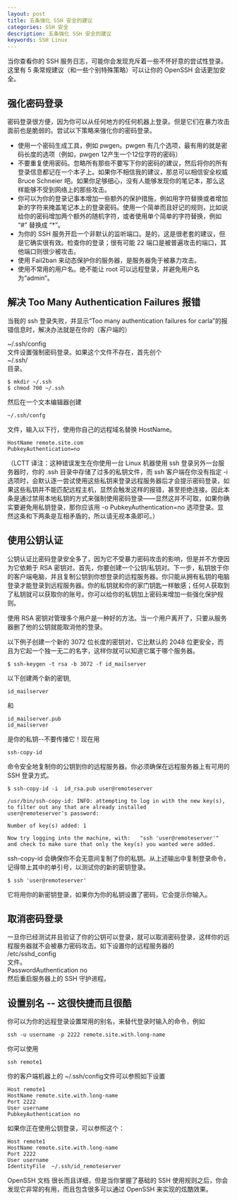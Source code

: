 ```yaml
---
layout: post
title: 五条强化 SSH 安全的建议
categories: SSH 安全
description: 五条强化 SSH 安全的建议
keywords: SSH Linux
---
```



当你查看你的 SSH 服务日志，可能你会发现充斥着一些不怀好意的尝试性登录。这里有 5 条常规建议（和一些个别特殊策略）可以让你的 OpenSSH 会话更加安全。

## 强化密码登录
密码登录很方便，因为你可以从任何地方的任何机器上登录。但是它们在暴力攻击面前也是脆弱的。尝试以下策略来强化你的密码登录。  

* 使用一个密码生成工具，例如 pwgen。pwgen 有几个选项，最有用的就是密码长度的选项（例如，pwgen 12产生一个12位字符的密码）
* 不要重复使用密码。忽略所有那些不要写下你的密码的建议，然后将你的所有登录信息都记在一个本子上。如果你不相信我的建议，那总可以相信安全权威 Bruce Schneier 吧。如果你足够细心，没有人能够发现你的笔记本，那么这样能够不受到网络上的那些攻击。
* 你可以为你的登录记事本增加一些额外的保护措施，例如用字符替换或者增加新的字符来掩盖笔记本上的登录密码。使用一个简单而且好记的规则，比如说给你的密码增加两个额外的随机字符，或者使用单个简单的字符替换，例如 “#” 替换成 “\*”。
* 为你的 SSH 服务开启一个非默认的监听端口。是的，这是很老套的建议，但是它确实很有效。检查你的登录；很有可能 22 端口是被普遍攻击的端口，其他端口则很少被攻击。
* 使用 Fail2ban 来动态保护你的服务器，是服务器免于被暴力攻击。
* 使用不常用的用户名。绝不能让 root 可以远程登录，并避免用户名为“admin”。

## 解决 Too Many Authentication Failures 报错
当我的 ssh 登录失败，并显示“Too many authentication failures for carla”的报错信息时，解决办法就是在你的（客户端的）

~/.ssh/config  
文件设置强制密码登录。如果这个文件不存在，首先创个  
~/.ssh/  
目录。  
```
$ mkdir ~/.ssh  
$ chmod 700 ~/.ssh
```
然后在一个文本编辑器创建
```
~/.ssh/confg
```
文件，输入以下行，使用你自己的远程域名替换 HostName。
```
HostName remote.site.com
PubkeyAuthentication=no
```
（LCTT 译注：这种错误发生在你使用一台 Linux 机器使用 ssh 登录另外一台服务器时，你的 .ssh 目录中存储了过多的私钥文件，而 ssh 客户端在你没有指定 -i 选项时，会默认逐一尝试使用这些私钥来登录远程服务器后才会提示密码登录，如果这些私钥并不能匹配远程主机，显然会触发这样的报错，甚至拒绝连接。因此本条是通过禁用本地私钥的方式来强制使用密码登录——显然这并不可取，如果你确实要避免用私钥登录，那你应该用 -o PubkeyAuthentication=no 选项登录。显然这条和下两条是互相矛盾的，所以请无视本条即可。）

## 使用公钥认证
公钥认证比密码登录安全多了，因为它不受暴力密码攻击的影响，但是并不方便因为它依赖于 RSA 密钥对。首先，你要创建一个公钥/私钥对。下一步，私钥放于你的客户端电脑，并且复制公钥到你想登录的远程服务器。你只能从拥有私钥的电脑登录才能登录到远程服务器。你的私钥就和你的家门钥匙一样敏感；任何人获取到了私钥就可以获取你的账号。你可以给你的私钥加上密码来增加一些强化保护规则。

使用 RSA 密钥对管理多个用户是一种好的方法。当一个用户离开了，只要从服务器删了他的公钥就能取消他的登录。

以下例子创建一个新的 3072 位长度的密钥对，它比默认的 2048 位更安全，而且为它起一个独一无二的名字，这样你就可以知道它属于哪个服务器。
```
$ ssh-keygen -t rsa -b 3072 -f id_mailserver
```
以下创建两个新的密钥,
```
id_mailserver
```
和
```
id_mailserver.pub
id_mailserver
```
是你的私钥--不要传播它！现在用
```
ssh-copy-id
```
命令安全地复制你的公钥到你的远程服务器。你必须确保在远程服务器上有可用的 SSH 登录方式。
```
$ ssh-copy-id -i  id_rsa.pub user@remoteserver

/usr/bin/ssh-copy-id: INFO: attempting to log in with the new key(s), to filter out any that are already installed
user@remoteserver's password:

Number of key(s) added: 1

Now try logging into the machine, with:   "ssh 'user@remoteserver'"
and check to make sure that only the key(s) you wanted were added.
```
ssh-copy-id 会确保你不会无意间复制了你的私钥。从上述输出中复制登录命令，记得带上其中的单引号，以测试你的新的密钥登录。
```
$ ssh 'user@remoteserver'
```
它将用你的新密钥登录，如果你为你的私钥设置了密码，它会提示你输入。

## 取消密码登录
一旦你已经测试并且验证了你的公钥可以登录，就可以取消密码登录，这样你的远程服务器就不会被暴力密码攻击。如下设置你的远程服务器的   
/etc/sshd_config  
文件。  
PasswordAuthentication no  
然后重启服务器上的 SSH 守护进程。

## 设置别名 -- 这很快捷而且很酷
你可以为你的远程登录设置常用的别名，来替代登录时输入的命令，例如   
```
ssh -u username -p 2222 remote.site.with.long-name
```
你可以使用
```
ssh remote1
```
你的客户端机器上的 ~/.ssh/config文件可以参照如下设置
```
Host remote1
HostName remote.site.with.long-name
Port 2222
User username
PubkeyAuthentication no
```
如果你正在使用公钥登录，可以参照这个：
```
Host remote1
HostName remote.site.with.long-name
Port 2222
User username
IdentityFile  ~/.ssh/id_remoteserver
```
OpenSSH 文档 很长而且详细，但是当你掌握了基础的 SSH 使用规则之后，你会发现它非常的有用，而且包含很多可以通过 OpenSSH 来实现的炫酷效果。
